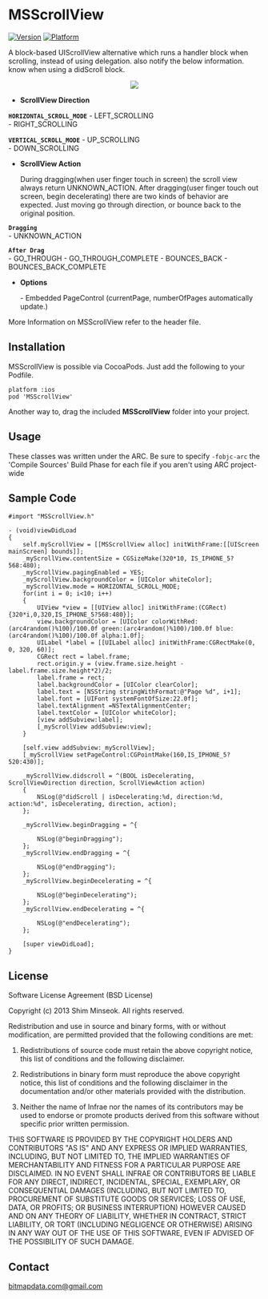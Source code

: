 MSScrollView
============

[![Version](http://cocoapod-badges.herokuapp.com/v/MSScrollView/badge.png)](http://cocoapod-badges.herokuapp.com/v/MSScrollView/badge.png)
[![Platform](http://cocoapod-badges.herokuapp.com/p/MSScrollView/badge.png)](http://cocoapod-badges.herokuapp.com/p/MSScrollView/badge.png)

A block-based UIScrollView alternative which runs a handler block when scrolling, instead of using delegation. also notify the below information. 
know when using a didScroll block.

<p align="center" >
<img src="https://raw.github.com/bitmapdata/MSScrollView/master/Resources/ScreenShot1.png">
</p>

* **ScrollView Direction**  

 **`HORIZONTAL_SCROLL_MODE`**
     - LEFT_SCROLLING  
     - RIGHT_SCROLLING  

 **`VERTICAL_SCROLL_MODE`**
     - UP_SCROLLING  
     - DOWN_SCROLLING  

* **ScrollView Action**  

    During dragging(when user finger touch in screen) the scroll view always return UNKNOWN_ACTION. After dragging(user finger touch out screen, begin decelerating) there are two kinds of behavior are expected. Just moving go through direction, or bounce back to the original position.

 **`Dragging`**  
     - UNKNOWN_ACTION
     
 **`After Drag`**    
     - GO_THROUGH
     - GO_THROUGH_COMPLETE
     - BOUNCES_BACK
     - BOUNCES_BACK_COMPLETE
     
* **Options**  

  \- Embedded PageControl (currentPage, numberOfPages automatically update.)

More Information on MSScrollView refer to the header file.

## Installation ##

MSScrollView is possible via CocoaPods. Just add the following to your Podfile.

    platform :ios
    pod 'MSScrollView'

Another way to, drag the included <b>MSScrollView</b> folder into your project.

## Usage ##

These classes was written under the ARC. Be sure to specify `-fobjc-arc` the 'Compile Sources' Build Phase for each file if you aren't using ARC project-wide

## Sample Code ##

    #import "MSScrollView.h"

	- (void)viewDidLoad
	{
		self.myScrollView = [[MSScrollView alloc] initWithFrame:[[UIScreen mainScreen] bounds]];
		_myScrollView.contentSize = CGSizeMake(320*10, IS_IPHONE_5?568:480);
		_myScrollView.pagingEnabled = YES;
		_myScrollView.backgroundColor = [UIColor whiteColor];
		_myScrollView.mode = HORIZONTAL_SCROLL_MODE;
		for(int i = 0; i<10; i++)
		{
			UIView *view = [[UIView alloc] initWithFrame:(CGRect){320*i,0,320,IS_IPHONE_5?568:480}];
			view.backgroundColor = [UIColor colorWithRed:(arc4random()%100)/100.0f green:(arc4random()%100)/100.0f blue:(arc4random()%100)/100.0f alpha:1.0f];
			UILabel *label = [[UILabel alloc] initWithFrame:CGRectMake(0, 0, 320, 60)];
			CGRect rect = label.frame;
			rect.origin.y = (view.frame.size.height - label.frame.size.height*2)/2;
			label.frame = rect;
			label.backgroundColor = [UIColor clearColor];
			label.text = [NSString stringWithFormat:@"Page %d", i+1];
			label.font = [UIFont systemFontOfSize:22.0f];
			label.textAlignment =NSTextAlignmentCenter;
			label.textColor = [UIColor whiteColor];
			[view addSubview:label];
			[_myScrollView addSubview:view];
		}
		
		[self.view addSubview:_myScrollView];
		[_myScrollView setPageControl:CGPointMake(160,IS_IPHONE_5?520:430)];
		
		_myScrollView.didscroll = ^(BOOL isDecelerating, ScrollViewDirection direction, ScrollViewAction action)
		{
			NSLog(@"didScroll | isDecelerating:%d, direction:%d, action:%d", isDecelerating, direction, action);
		};
		
		_myScrollView.beginDragging = ^{
			
			NSLog(@"beginDragging");
		};
		_myScrollView.endDragging = ^{
			
			NSLog(@"endDragging");
		};
		_myScrollView.beginDecelerating = ^{
			
			NSLog(@"beginDecelerating");
		};
		_myScrollView.endDecelerating = ^{
			
			NSLog(@"endDecelerating");
		};
		
		[super viewDidLoad];
	}


## License ##

Software License Agreement (BSD License)

Copyright (c) 2013 Shim Minseok. All rights reserved.

Redistribution and use in source and binary forms, with or without
modification, are permitted provided that the following conditions are met:

  1. Redistributions of source code must retain the above copyright
     notice, this list of conditions and the following disclaimer.
   
  2. Redistributions in binary form must reproduce the above copyright
     notice, this list of conditions and the following disclaimer in
     the documentation and/or other materials provided with the
     distribution.

  3. Neither the name of Infrae nor the names of its contributors may
     be used to endorse or promote products derived from this software
     without specific prior written permission.

THIS SOFTWARE IS PROVIDED BY THE COPYRIGHT HOLDERS AND CONTRIBUTORS
"AS IS" AND ANY EXPRESS OR IMPLIED WARRANTIES, INCLUDING, BUT NOT
LIMITED TO, THE IMPLIED WARRANTIES OF MERCHANTABILITY AND FITNESS FOR
A PARTICULAR PURPOSE ARE DISCLAIMED. IN NO EVENT SHALL INFRAE OR
CONTRIBUTORS BE LIABLE FOR ANY DIRECT, INDIRECT, INCIDENTAL, SPECIAL,
EXEMPLARY, OR CONSEQUENTIAL DAMAGES (INCLUDING, BUT NOT LIMITED TO,
PROCUREMENT OF SUBSTITUTE GOODS OR SERVICES; LOSS OF USE, DATA, OR
PROFITS; OR BUSINESS INTERRUPTION) HOWEVER CAUSED AND ON ANY THEORY OF
LIABILITY, WHETHER IN CONTRACT, STRICT LIABILITY, OR TORT (INCLUDING
NEGLIGENCE OR OTHERWISE) ARISING IN ANY WAY OUT OF THE USE OF THIS
SOFTWARE, EVEN IF ADVISED OF THE POSSIBILITY OF SUCH DAMAGE.

## Contact ##

bitmapdata.com@gmail.com

